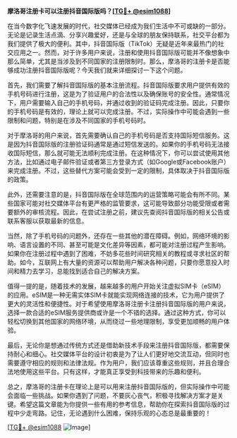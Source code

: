 **摩洛哥注册卡可以注册抖音国际版吗？[[TG💪+ @esim1088](https://t.me/s/esim1088)]**

在当今数字化飞速发展的时代，社交媒体已经成为我们生活中不可或缺的一部分。无论是记录生活点滴、分享兴趣爱好，还是与全球的朋友保持联系，社交平台都为我们提供了极大的便利。其中，抖音国际版（TikTok）无疑是近年来最热门的社交应用之一。然而，对于许多用户来说，注册和使用抖音国际版可能并不像想象中那么简单，尤其是当涉及到不同国家的注册限制时。那么，摩洛哥的注册卡是否能够成功注册抖音国际版呢？今天我们就来详细探讨一下这个问题。

首先，我们需要了解抖音国际版的基本注册流程。抖音国际版要求用户提供有效的手机号码进行注册，这是为了验证用户的合法性以及确保账号的安全性。通常情况下，用户需要输入自己的手机号码，并通过收到的验证码完成注册。因此，只要你的手机号码是有效的，理论上就可以完成注册。不过，实际操作中可能会遇到一些限制和问题，特别是在涉及不同国家的手机号码时。

对于摩洛哥的用户来说，首先需要确认自己的手机号码是否支持国际短信服务。这是因为抖音国际版的注册验证码通常是通过短信发送的。如果你的手机号码无法接收国际短信，那么就可能无法顺利完成注册。在这种情况下，你可以尝试使用其他方法，比如通过电子邮件验证或者第三方登录方式（如Google或Facebook账户）来完成注册。不过，这些替代方案可能会受到一定的限制，具体取决于抖音国际版的政策。

此外，还需要注意的是，抖音国际版在全球范围内的运营策略可能会有所不同。某些国家可能对社交媒体平台有更严格的监管要求，这可能导致部分功能受限或者需要额外的审核流程。因此，在尝试注册之前，建议先查阅抖音国际版的相关公告或联系客服以获取最新的信息。

当然，除了手机号码的问题外，还存在一些其他的潜在障碍。例如，网络环境的影响、语言设置的不同、甚至可能是文化差异等因素，都可能对注册过程产生影响。如果你在注册过程中遇到了困难，不妨多花些时间研究相关的教程或寻求社区的帮助。如今，互联网上有大量的资源可以帮助用户解决各种问题，只要你愿意投入时间和精力去学习，总能找到适合自己的解决方案。

值得一提的是，随着技术的发展，越来越多的用户开始关注虚拟SIM卡（eSIM）的应用。eSIM是一种无需实体SIM卡就能实现网络连接的技术，它为用户提供了更大的灵活性和便捷性。对于希望使用摩洛哥注册卡注册抖音国际版的用户来说，选择一款合适的eSIM服务提供商或许是一个不错的选择。通过这种方式，你可以轻松切换到其他国家的网络环境，从而绕过一些地理限制，享受更加顺畅的用户体验。

最后，无论你是想通过传统方式还是借助新技术手段来注册抖音国际版，都需要保持耐心和细心。社交媒体平台的设计初衷是为了让人们更好地交流互动，但同时也需要遵守相应的规则和法律法规。作为用户，我们应该尊重这些规则，并且合理合法地使用这些平台。只有这样，才能真正享受到科技带来的乐趣和便利。

总之，摩洛哥的注册卡在理论上是可以用来注册抖音国际版的，但实际操作中可能会面临一些挑战。如果你遇到了问题，不要灰心丧气，积极寻找解决方案才是关键。希望这篇文章能为你提供一些有用的参考信息，帮助你在探索抖音国际版的过程中少走弯路。记住，无论遇到什么困难，保持乐观的心态总是最重要的！

[[TG💪+ @esim1088](https://t.me/s/esim1088) ![Image](https://i.postimg.cc/4NQfJmqS/Snipaste-2025-05-13-00-14-12.png)]